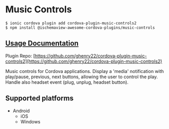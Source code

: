 # Music Controls

```text
$ ionic cordova plugin add cordova-plugin-music-controls2
$ npm install @ischemaview-awesome-cordova-plugins/music-controls
```

## [Usage Documentation](https://danielsogl.gitbook.io/awesome-cordova-plugins/plugins/music-controls/)

Plugin Repo: [https://github.com/ghenry22/cordova-plugin-music-controls2](https://github.com/ghenry22/cordova-plugin-music-controls2)

Music controls for Cordova applications. Display a 'media' notification with play/pause, previous, next buttons, allowing the user to control the play. Handle also headset event \(plug, unplug, headset button\).

## Supported platforms

* Android
  * iOS
  * Windows

